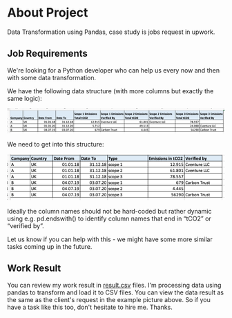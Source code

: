 # About Project

Data Transformation using Pandas, case study is jobs request in upwork.


## Job Requirements

We're looking for a Python developer who can help us every now and then with some data transformation. 

We have the following data structure (with more columns but exactly the same logic):

![Pciture 1](https://github.com/hendrapaiton/transformer/blob/main/img/Picture1.png?raw=true)

We need to get into this structure: 

![Pciture 2](https://github.com/hendrapaiton/transformer/blob/main/img/Picture2.png?raw=true)

Ideally the column names should not be hard-coded but rather dynamic using e.g. pd.endswith() to identify column names that end in “tCO2” or “verified by”.

Let us know if you can help with this - we might have some more similar tasks coming up in the future.


## Work Result

You can review my work result in [result.csv](https://github.com/hendrapaiton/transformer/blob/main/result.csv?raw=true) files. I'm processing data using pandas to transform and load it to CSV files. You can view the data result as the same as the client's request in the example picture above. So if you have a task like this too, don't hesitate to hire me. Thanks.
